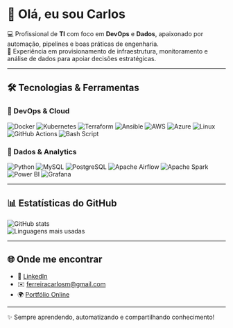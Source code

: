 # 👋 Olá, eu sou Carlos

💻 Profissional de **TI** com foco em **DevOps** e **Dados**, apaixonado por automação, pipelines e boas práticas de engenharia.  
🚀 Experiência em provisionamento de infraestrutura, monitoramento e análise de dados para apoiar decisões estratégicas.  

---

## 🛠️ Tecnologias & Ferramentas  

### 🔹 DevOps & Cloud
![Docker](https://img.shields.io/badge/-Docker-2496ED?logo=docker&logoColor=white&style=flat)
![Kubernetes](https://img.shields.io/badge/-Kubernetes-326CE5?logo=kubernetes&logoColor=white&style=flat)
![Terraform](https://img.shields.io/badge/-Terraform-7B42BC?logo=terraform&logoColor=white&style=flat)
![Ansible](https://img.shields.io/badge/-Ansible-EE0000?logo=ansible&logoColor=white&style=flat)
![AWS](https://img.shields.io/badge/-AWS-232F3E?logo=amazon-aws&logoColor=white&style=flat)
![Azure](https://img.shields.io/badge/-Azure-0078D4?logo=microsoft-azure&logoColor=white&style=flat)
![Linux](https://img.shields.io/badge/-Linux-FCC624?logo=linux&logoColor=black&style=flat)
![GitHub Actions](https://img.shields.io/badge/github%20actions-%232671E5.svg?style=for-the-badge&logo=githubactions&logoColor=white&style=flat)
![Bash Script](https://img.shields.io/badge/bash_script-%23121011.svg?style=for-the-badge&logo=gnu-bash&logoColor=white&style=flat)

### 🔹 Dados & Analytics
![Python](https://img.shields.io/badge/-Python-3776AB?logo=python&logoColor=white&style=flat)
![MySQL](https://img.shields.io/badge/-MySQL-4479A1?logo=mysql&logoColor=white&style=flat)
![PostgreSQL](https://img.shields.io/badge/-PostgreSQL-336791?logo=postgresql&logoColor=white&style=flat)
![Apache Airflow](https://img.shields.io/badge/-Airflow-017CEE?logo=apache-airflow&logoColor=white&style=flat)
![Apache Spark](https://img.shields.io/badge/-Spark-E25A1C?logo=apachespark&logoColor=white&style=flat)
![Power BI](https://img.shields.io/badge/-PowerBI-F2C811?logo=powerbi&logoColor=black&style=flat)
![Grafana](https://img.shields.io/badge/-Grafana-F46800?logo=grafana&logoColor=white&style=flat) 

---

## 📊 Estatísticas do GitHub

<p align="left">
  <img src="https://github-readme-stats.vercel.app/api?username=carlosalbertomagnoferreira&show_icons=true&theme=tokyonight" alt="GitHub stats" />
  <br/>
  <img src="https://github-readme-stats.vercel.app/api/top-langs/?username=carlosalbertomagnoferreira&layout=compact&theme=tokyonight" alt="Linguagens mais usadas" />
</p>

---

## 🌐 Onde me encontrar

- 💼 [LinkedIn](https://www.linkedin.com/in/carlos-magno-9668a547)
- ✉️ [ferreiracarlosm@gmail.com](mailto:ferreiracarlosm@gmail.com)
- 🌍 [Portfólio Online](https://carlosalbertomagnoferreira.github.io)

---

✨ Sempre aprendendo, automatizando e compartilhando conhecimento!
